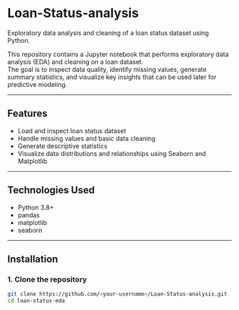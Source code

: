 # Loan-Status-analysis
Exploratory data analysis and cleaning of a loan status dataset using Python.

This repository contains a Jupyter notebook that performs exploratory data analysis (EDA) and cleaning on a loan dataset.  
The goal is to inspect data quality, identify missing values, generate summary statistics, and visualize key insights that can be used later for predictive modeling.

---

## Features

- Load and inspect loan status dataset
- Handle missing values and basic data cleaning
- Generate descriptive statistics
- Visualize data distributions and relationships using Seaborn and Matplotlib

---

## Technologies Used

- Python 3.8+
- pandas
- matplotlib
- seaborn

---

## Installation

### 1. Clone the repository
```bash
git clone https://github.com/<your-username>/Loan-Status-analysis.git
cd loan-status-eda
